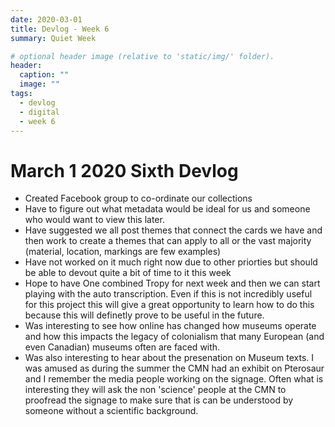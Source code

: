 ```yaml
---
date: 2020-03-01
title: Devlog - Week 6
summary: Quiet Week

# optional header image (relative to 'static/img/' folder).
header:
  caption: ""
  image: ""
tags:
  - devlog
  - digital
  - week 6
---
```

# March 1 2020 Sixth Devlog

* Created Facebook group to co-ordinate our collections
* Have to figure out what metadata would be ideal for us and someone who would want to view this later.
* Have suggested we all post themes that connect the cards we have and then work to create a themes that can apply to all or the vast majority (material, location, markings are few examples)
* Have not worked on it much right now due to other priorties but should be able to devout quite a bit of time to it this week
* Hope to have One combined Tropy for next week and then we can start playing with the auto transcription. Even if this is not incredibly useful for this project this will give a great opportunity to learn how to do this because this will definetly prove to be useful in the future.
* Was interesting to see how online has changed how museums operate and how this impacts the legacy of colonialism that many European (and even Canadian) museums often are faced with.
* Was also interesting to hear about the presenation on Museum texts. I was amused as during the summer the CMN had an exhibit on Pterosaur and I remember the media people working on the signage. Often what is interesting they will ask the non 'science' people at the CMN to proofread the signage to make sure that is can be understood by someone without a scientific background. 
